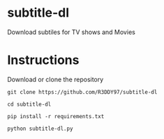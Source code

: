 # subtitle-dl
Download subtiles for TV shows and Movies

# Instructions
Download or clone the repository

`git clone https://github.com/R3DDY97/subtitle-dl`

`cd subtitle-dl`

`pip install -r requirements.txt`

`python subtitle-dl.py`

